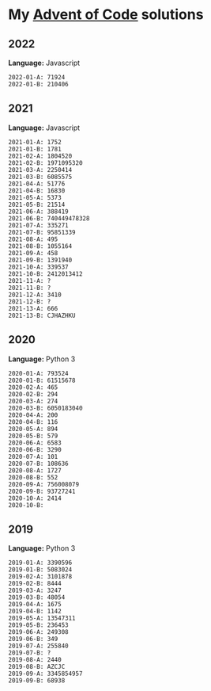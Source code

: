# My [Advent of Code](https://adventofcode.com) solutions

## 2022

**Language:** Javascript

```
2022-01-A: 71924
2022-01-B: 210406
```

## 2021

**Language:** Javascript

```
2021-01-A: 1752
2021-01-B: 1781
2021-02-A: 1804520
2021-02-B: 1971095320
2021-03-A: 2250414
2021-03-B: 6085575
2021-04-A: 51776
2021-04-B: 16830
2021-05-A: 5373 
2021-05-B: 21514
2021-06-A: 388419
2021-06-B: 740449478328
2021-07-A: 335271
2021-07-B: 95851339
2021-08-A: 495
2021-08-B: 1055164 
2021-09-A: 458
2021-09-B: 1391940 
2021-10-A: 339537
2021-10-B: 2412013412
2021-11-A: ?
2021-11-B: ?
2021-12-A: 3410
2021-12-B: ?
2021-13-A: 666
2021-13-B: CJHAZHKU
```


## 2020

**Language:** Python 3

```
2020-01-A: 793524
2020-01-B: 61515678
2020-02-A: 465 
2020-02-B: 294
2020-03-A: 274
2020-03-B: 6050183040
2020-04-A: 200
2020-04-B: 116
2020-05-A: 894
2020-05-B: 579
2020-06-A: 6583
2020-06-B: 3290
2020-07-A: 101
2020-07-B: 108636
2020-08-A: 1727
2020-08-B: 552
2020-09-A: 756008079
2020-09-B: 93727241
2020-10-A: 2414
2020-10-B: 
```

## 2019

**Language:** Python 3

```
2019-01-A: 3390596
2019-01-B: 5083024
2019-02-A: 3101878
2019-02-B: 8444
2019-03-A: 3247
2019-03-B: 48054
2019-04-A: 1675
2019-04-B: 1142
2019-05-A: 13547311
2019-05-B: 236453
2019-06-A: 249308
2019-06-B: 349
2019-07-A: 255840
2019-07-B: ?
2019-08-A: 2440
2019-08-B: AZCJC
2019-09-A: 3345854957
2019-09-B: 68938
```
